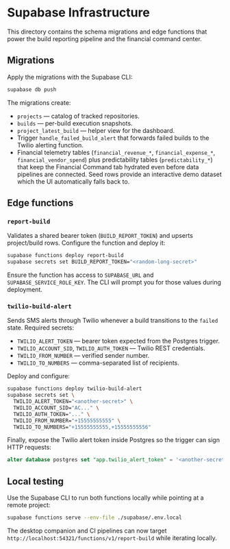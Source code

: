# Supabase Infrastructure

This directory contains the schema migrations and edge functions that power the build reporting pipeline and the financial
command center.

## Migrations

Apply the migrations with the Supabase CLI:

```bash
supabase db push
```

The migrations create:

- `projects` — catalog of tracked repositories.
- `builds` — per-build execution snapshots.
- `project_latest_build` — helper view for the dashboard.
- Trigger `handle_failed_build_alert` that forwards failed builds to the Twilio alerting function.
- Financial telemetry tables (`financial_revenue_*`, `financial_expense_*`, `financial_vendor_spend`) plus predictability tables
  (`predictability_*`) that keep the Financial Command tab hydrated even before data pipelines are connected. Seed rows provide
  an interactive demo dataset which the UI automatically falls back to.

## Edge functions

### `report-build`

Validates a shared bearer token (`BUILD_REPORT_TOKEN`) and upserts project/build rows. Configure the function and deploy it:

```bash
supabase functions deploy report-build
supabase secrets set BUILD_REPORT_TOKEN="<random-long-secret>"
```

Ensure the function has access to `SUPABASE_URL` and `SUPABASE_SERVICE_ROLE_KEY`. The CLI will prompt you for those values during
deployment.

### `twilio-build-alert`

Sends SMS alerts through Twilio whenever a build transitions to the `failed` state. Required secrets:

- `TWILIO_ALERT_TOKEN` — bearer token expected from the Postgres trigger.
- `TWILIO_ACCOUNT_SID`, `TWILIO_AUTH_TOKEN` — Twilio REST credentials.
- `TWILIO_FROM_NUMBER` — verified sender number.
- `TWILIO_TO_NUMBERS` — comma-separated list of recipients.

Deploy and configure:

```bash
supabase functions deploy twilio-build-alert
supabase secrets set \
  TWILIO_ALERT_TOKEN="<another-secret>" \
  TWILIO_ACCOUNT_SID="AC..." \
  TWILIO_AUTH_TOKEN="..." \
  TWILIO_FROM_NUMBER="+15555555555" \
  TWILIO_TO_NUMBERS="+15555555555,+15555555556"
```

Finally, expose the Twilio alert token inside Postgres so the trigger can sign HTTP requests:

```sql
alter database postgres set "app.twilio_alert_token" = '<another-secret>';
```

## Local testing

Use the Supabase CLI to run both functions locally while pointing at a remote project:

```bash
supabase functions serve --env-file ./supabase/.env.local
```

The desktop companion and CI pipelines can now target `http://localhost:54321/functions/v1/report-build` while iterating locally.
